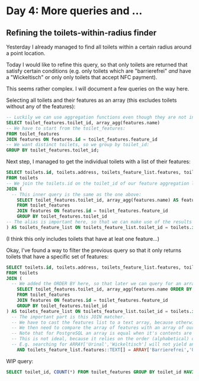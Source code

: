 # Day 4: More queries and ...

## Refining the toilets-within-radius finder

Yesterday I already managed to find all toilets within a certain radius around a point location.

Today I would like to refine this query, so that only toilets are returned that satisfy certain conditions (e.g. only toilets which are "barrierefrei" _and_ have a "Wickeltisch" or only only toilets that accept NFC payment).

This seems rather complex. I will document a few queries on the way here.

Selecting all toilets and their features as an array (this excludes toilets without any of the features):

```sql
-- Luckily we can use aggregation functions even though they are not included in the GROUP BY query:
SELECT toilet_features.toilet_id, array_agg(features.name)
-- We have to start from the toilet_features:
FROM toilet_features
JOIN features ON features.id = toilet_features.feature_id
-- We want distinct toilets, so we group by toilet_id:
GROUP BY toilet_features.toilet_id;
```

Next step, I managed to get the individual toilets with a list of their features:

```sql
SELECT toilets.id, toilets.address, toilets_feature_list.features, toilets.geometry
FROM toilets
-- We join the toilets.id on the toilet_id of our feature aggregation list (toilets_feature_list):
JOIN (
  -- This inner query is the same as the one above:
	SELECT toilet_features.toilet_id, array_agg(features.name) AS features
	FROM toilet_features
	JOIN features ON features.id = toilet_features.feature_id
	GROUP BY toilet_features.toilet_id
-- The alias is important here, so that we can make use of the results in the outer SELECT (toilets_feature_list.features):
) AS toilets_feature_list ON toilets_feature_list.toilet_id = toilets.id;
```

(I think this only includes toilets that have at leat one feature...)

Okay, I've found a way to filter the previous query so that it only returns toilets that have a specific set of features:

```sql
SELECT toilets.id, toilets.address, toilets_feature_list.features, toilets.geometry
FROM toilets
JOIN (
  -- We added the ORDER BY here, so that later we can query for an array of features that we have sorted alphabetically:
	SELECT toilet_features.toilet_id, array_agg(features.name ORDER BY features.name) AS features
	FROM toilet_features
	JOIN features ON features.id = toilet_features.feature_id
	GROUP BY toilet_features.toilet_id
) AS toilets_feature_list ON toilets_feature_list.toilet_id = toilets.id
  -- The important part is this JOIN matcher.
  -- We have to cast the features list to a text array, because otherwise PostgreSQL doesn't know what it's dealing with.
  -- We then need to compare the array of features with an array of our desired features.
  -- Note that for PostgreSQL an array is equal when it's contents are equal.
  -- This is not ideal, because it relies on the order (alphabetical) of desired features that we pass.
  -- E.g. searching for ARRAY['Urinal','Wickeltisch'] will not yield any results.
	AND toilets_feature_list.features::TEXT[] = ARRAY['Barrierefrei','Urinal','Wickeltisch'];
```

WIP query:

```sql
SELECT toilet_id, COUNT(*) FROM toilet_features GROUP BY toilet_id HAVING COUNT(*) >= 2 ORDER BY COUNT(*) DESC;
```
